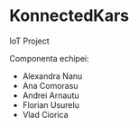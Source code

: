 # KonnectedKars
IoT Project

Componenta echipei:
- Alexandra Nanu
- Ana Comorasu
- Andrei Arnautu 
- Florian Usurelu 
- Vlad Ciorica
